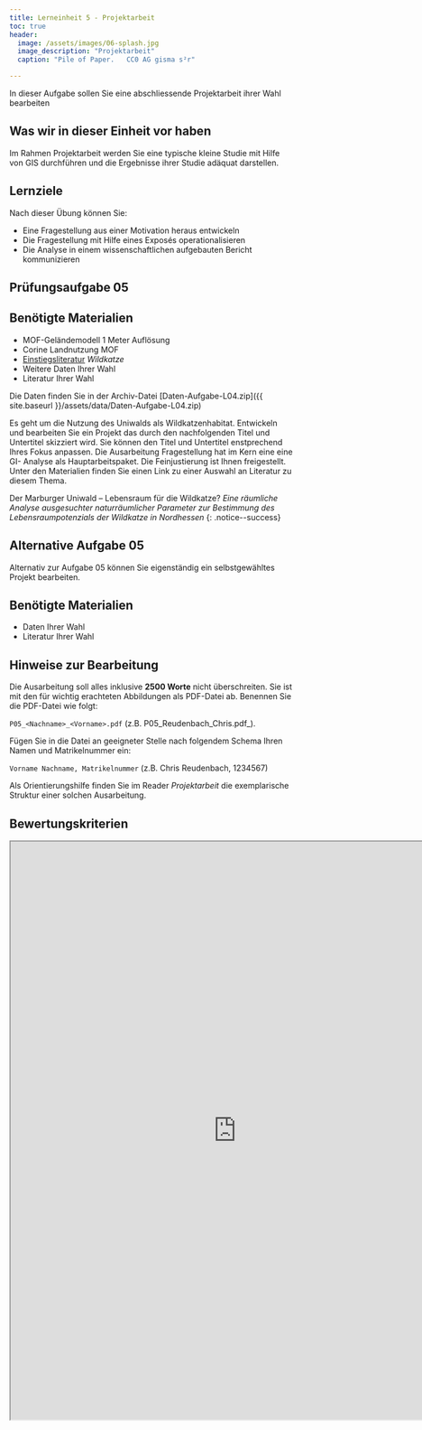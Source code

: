 ```yaml
---
title: Lerneinheit 5 - Projektarbeit
toc: true
header:
  image: /assets/images/06-splash.jpg
  image_description: "Projektarbeit"
  caption: "Pile of Paper.   CC0 AG gisma s²r"

---
```



In dieser Aufgabe sollen Sie eine abschliessende Projektarbeit ihrer Wahl bearbeiten
<!--more-->


## Was wir in dieser Einheit vor haben

Im Rahmen Projektarbeit werden Sie eine typische kleine Studie mit Hilfe von GIS durchführen und die Ergebnisse ihrer Studie adäquat darstellen. 


## Lernziele 

Nach dieser Übung können Sie:

  *  Eine Fragestellung aus einer Motivation heraus entwickeln
  *  Die Fragestellung mit Hilfe eines Exposés operationalisieren
  *  Die Analyse in einem wissenschaftlichen aufgebauten Bericht kommunizieren


## Prüfungsaufgabe 05

## Benötigte Materialien

*  MOF-Geländemodell 1 Meter Auflösung
*  Corine Landnutzung MOF
*  [Einstiegsliteratur](https://ilias.uni-marburg.de/ilias.php?ref_id=2043555&cmdClass=ilrepositorygui&cmdNode=u0&baseClass=ilrepositorygui) *Wildkatze*
*  Weitere Daten Ihrer Wahl
*  Literatur Ihrer Wahl

Die Daten finden Sie in der Archiv-Datei [Daten-Aufgabe-L04.zip]({{ site.baseurl }}/assets/data/Daten-Aufgabe-L04.zip)



Es geht um die Nutzung des Uniwalds als Wildkatzenhabitat. Entwickeln und bearbeiten Sie ein Projekt das durch den nachfolgenden Titel und Untertitel skizziert wird. Sie können den Titel und Untertitel enstprechend Ihres Fokus anpassen. Die Ausarbeitung Fragestellung hat im Kern eine eine GI- Analyse als Hauptarbeitspaket. Die Feinjustierung ist Ihnen freigestellt. Unter den Materialien finden Sie einen Link zu einer Auswahl an Literatur zu diesem Thema.

Der Marburger Uniwald – Lebensraum für die Wildkatze?
*Eine räumliche Analyse ausgesuchter naturräumlicher Parameter zur Bestimmung des Lebensraumpotenzials der Wildkatze in Nordhessen*
{: .notice--success}


## Alternative Aufgabe 05
Alternativ zur Aufgabe 05 können Sie eigenständig ein selbstgewähltes Projekt bearbeiten.

## Benötigte Materialien

*  Daten Ihrer Wahl
*  Literatur Ihrer Wahl



## Hinweise zur Bearbeitung

Die Ausarbeitung soll alles inklusive **2500 Worte** nicht überschreiten. Sie ist mit den für wichtig erachteten Abbildungen als PDF-Datei ab. Benennen Sie die PDF-Datei wie folgt:

```P05_<Nachname>_<Vorname>.pdf``` (z.B. P05\_Reudenbach\_Chris.pdf_). 

Fügen Sie in die Datei an geeigneter Stelle nach folgendem Schema Ihren Namen und Matrikelnummer ein:

```Vorname Nachname, Matrikelnummer``` (z.B. Chris Reudenbach, 1234567)

Als Orientierungshilfe finden Sie im Reader *Projektarbeit* die exemplarische Struktur einer solchen Ausarbeitung.

## Bewertungskriterien

<iframe src="https://drive.google.com/file/d/1OFLIm8IEBQKYhaFDggTUswrBG_N58jeh/preview" width="800" height="1024" allow="autoplay"></iframe>
